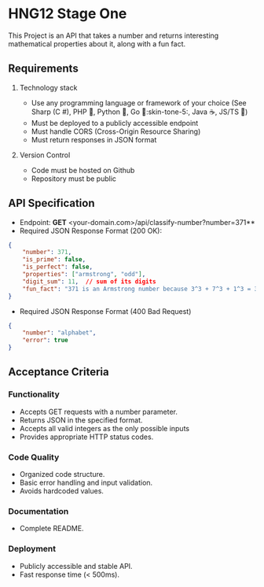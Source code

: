 # HNG12 Stage One

This Project is an API that takes a number and returns interesting mathematical properties about it, along with a fun fact.

## Requirements

1. Technology stack
    - Use any programming language or framework of your choice (See Sharp (C #), PHP :elephant:, Python :snake:, Go :runner::skin-tone-5:, Java :coffee:, JS/TS :nauseated_face:)
    - Must be deployed to a publicly accessible endpoint
    - Must handle CORS (Cross-Origin Resource Sharing)
    - Must return responses in JSON format

2. Version Control
    - Code must be hosted on Github
    - Repository must be public
    
## API Specification

- Endpoint: **GET** <your-domain.com>/api/classify-number?number=371**
- Required JSON Response Format (200 OK):
```json
{
    "number": 371,
    "is_prime": false,
    "is_perfect": false,
    "properties": ["armstrong", "odd"],
    "digit_sum": 11,  // sum of its digits
    "fun_fact": "371 is an Armstrong number because 3^3 + 7^3 + 1^3 = 371" //gotten from the numbers API
}
```
- Required JSON Response Format (400 Bad Request)
```json
{
    "number": "alphabet",
    "error": true
}
```

## Acceptance Criteria

### Functionality

- Accepts GET requests with a number parameter.
- Returns JSON in the specified format.
- Accepts all valid integers as the only possible inputs
- Provides appropriate HTTP status codes.

### Code Quality

- Organized code structure.
- Basic error handling and input validation.
- Avoids hardcoded values.

### Documentation

- Complete README.

### Deployment

- Publicly accessible and stable API.
- Fast response time (< 500ms).